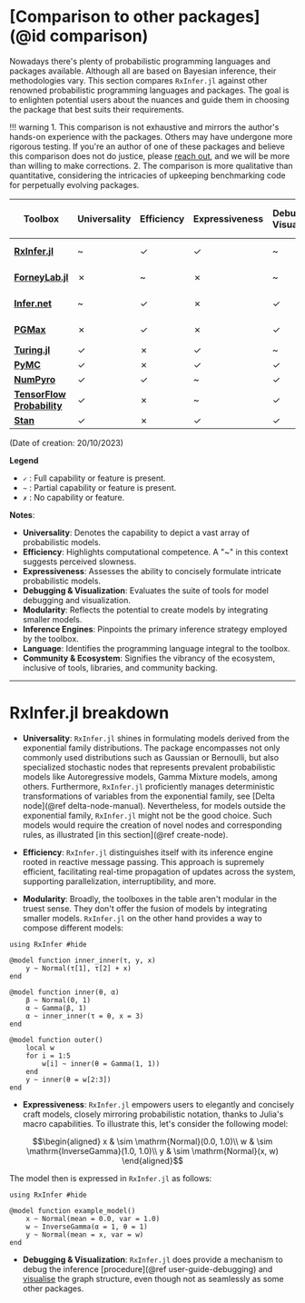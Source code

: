 # [Comparison to other packages](@id comparison)

Nowadays there's plenty of probabilistic programming languages and packages available. Although all are based on Bayesian inference, their methodologies vary. This section compares `RxInfer.jl` against other renowned probabilistic programming languages and packages. The goal is to enlighten potential users about the nuances and guide them in choosing the package that best suits their requirements.

!!! warning
    1. This comparison is not exhaustive and mirrors the author's hands-on experience with the packages. Others may have undergone more rigorous testing. If you're an author of one of these packages and believe this comparison does not do justice, please [reach out](https://github.com/ReactiveBayes), and we will be more than willing to make corrections.
    2. The comparison is more qualitative than quantitative, considering the intricacies of upkeeping benchmarking code for perpetually evolving packages.



| Toolbox                                                              | Universality | Efficiency | Expressiveness | Debugging & Visualization | Modularity | Inference Engine | Language | Community & Ecosystem |
| -------------------------------------------------------------------- | ------------ | ---------- | -------------- | ------------------------- | ---------- | ---------------- | -------- | --------------------- |
| [**RxInfer.jl**](https://rxinfer.ml/)                                | ~            | ✓          | ✓              | ~                         | ✓          | Message-passing  | Julia    | ✗                     |
| [**ForneyLab.jl**](https://github.com/biaslab/ForneyLab.jl)          | ✗            | ~          | ✗              | ~                         | ✗          | Message-passing  | Julia    | ✗                     |
| [**Infer.net**](https://dotnet.github.io/infer/)                     | ~            | ✓          | ✗              | ✓                         | ✗          | Message-passing  | C#       | ✗                     |
| [**PGMax**](https://github.com/google-deepmind/PGMax)                | ✗            | ✓          | ✗              | ✓                         | ✗          | Message-passing  | Python   | ✗                     |
| [**Turing.jl**](https://turing.ml/)                                  | ✓            | ✗          | ✓              | ~                         | ✗          | Sampling         | Julia    | ✓                     |
| [**PyMC**](https://www.pymc.io/welcome.html)                         | ✓            | ✗          | ✓              | ✓                         | ✗          | Sampling         | Python   | ✓                     |
| [**NumPyro**](https://num.pyro.ai/en/stable/)                        | ✓            | ✓          | ~              | ✓                         | ✗          | Sampling         | Python   | ✓                     |
| [**TensorFlow Probability**](https://www.tensorflow.org/probability) | ✓            | ✗          | ~              | ✓                         | ✗          | Sampling         | Python   | ✓                     |
| [**Stan**](https://mc-stan.org/)                                     | ✓            | ✗          | ✓              | ✓                         | ✗          | Sampling         | Stan     | ✓                     |
(Date of creation: 20/10/2023)

**Legend**
- `✓` : Full capability or feature is present.
- `~` : Partial capability or feature is present.
- `✗` : No capability or feature.

**Notes**:
- **Universality**: Denotes the capability to depict a vast array of probabilistic models.
- **Efficiency**: Highlights computational competence. A "~" in this context suggests perceived slowness.
- **Expressiveness**: Assesses the ability to concisely formulate intricate probabilistic models.
- **Debugging & Visualization**: Evaluates the suite of tools for model debugging and visualization.
- **Modularity**: Reflects the potential to create models by integrating smaller models.
- **Inference Engines**: Pinpoints the primary inference strategy employed by the toolbox.
- **Language**: Identifies the programming language integral to the toolbox.
- **Community & Ecosystem**: Signifies the vibrancy of the ecosystem, inclusive of tools, libraries, and community backing.
---

# RxInfer.jl breakdown

- **Universality**: `RxInfer.jl` shines in formulating models derived from the exponential family distributions. The package encompasses not only commonly used distributions such as Gaussian or Bernoulli, but also specialized stochastic nodes that represents prevalent probabilistic models like Autoregressive models, Gamma Mixture models, among others. Furthermore, `RxInfer.jl` proficiently manages deterministic transformations of variables from the exponential family, see [Delta node](@ref delta-node-manual). Nevertheless, for models outside the exponential family, `RxInfer.jl` might not be the good choice. Such models would require the creation of novel nodes and corresponding rules, as illustrated [in this section](@ref create-node).
  
- **Efficiency**: `RxInfer.jl` distinguishes itself with its inference engine rooted in reactive message passing. This approach is supremely efficient, facilitating real-time propagation of updates across the system, supporting parallelization, interruptibility, and more. 

- **Modularity**: Broadly, the toolboxes in the table aren't modular in the truest sense. They don't offer the fusion of models by integrating smaller models. `RxInfer.jl` on the other hand provides a way to compose different models:
  
```@example comparison-hierarchical-models
using RxInfer #hide

@model function inner_inner(τ, y, x)
    y ~ Normal(τ[1], τ[2] + x)
end

@model function inner(θ, α)
    β ~ Normal(0, 1)
    α ~ Gamma(β, 1)
    α ~ inner_inner(τ = θ, x = 3)
end

@model function outer()
    local w
    for i = 1:5
        w[i] ~ inner(θ = Gamma(1, 1))
    end
    y ~ inner(θ = w[2:3])
end
```

- **Expressiveness**: `RxInfer.jl` empowers users to elegantly and concisely craft models, closely mirroring probabilistic notation, thanks to Julia's macro capabilities. To illustrate this, let's consider the following model:

$$\begin{aligned}
 x & \sim \mathrm{Normal}(0.0, 1.0)\\
 w & \sim \mathrm{InverseGamma}(1.0, 1.0)\\
 y & \sim \mathrm{Normal}(x, w)
\end{aligned}$$

The model then is expressed in `RxInfer.jl` as follows:
```@example comparison-expresiveness
using RxInfer #hide

@model function example_model()
    x ~ Normal(mean = 0.0, var = 1.0)
    w ~ InverseGamma(α = 1, θ = 1)
    y ~ Normal(mean = x, var = w)
end
```

- **Debugging & Visualization**: `RxInfer.jl` does provide a mechanism to debug the inference [procedure](@ref user-guide-debugging) and [visualise](https://reactivebayes.github.io/GraphPPL.jl/stable/) the graph structure, even though not as seamlessly as some other packages.